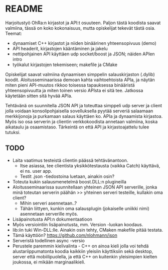 # README #

Harjoitustyö OhRa:n kirjastot ja API:t osuuteen. Paljon tästä koodista saavat valmiina, tässä on koko kokonaisuus, mutta opiskelijat tekevät tästä osia. Teemat:

* dynaamiset C++ kirjastot ja niiden binäärinen yhteensopivuus (demo)
* API headerit, kirjastojen kääntäminen ja jakelu
* nettipohjainen API käyttäen udp socket/boost ja JSON; näiden APIen intro
* työkalut kirjastojen tekemiseen; makefile ja CMake

Opiskelijat saavat valmiina dynaamisen simppelin salauskirjaston (.dylib) koodit. Aloitusseminaarissa demoan kahta vaihtoehtoista APIa, ja näytän miten pieni API-muutos rikkoo toisessa tapauksessa binääristä yhteensopivuutta ja miten toinen versio APIsta ei sitä tee. Jatkossa käytetään sitten sitä hyvää APIa.

Tehtävänä on suunnitella JSON API ja toteuttaa simppeli udp server ja client jolla voidaan konsolipohjaisella sovelluksella pyytää serveriä salaamaan merkkijonoja ja purkamaan salaus käyttäen ko. APIa ja dynaamista kirjastoa. Myös iso osa serverin ja clientin verkkokoodista annetaan valmiina, koska aikataulu ja osaamistaso. Tärkeintä on että API ja kirjastoajattelu tulee tutuksi.

## TODO

* Laita vaatimus testeistä clientin päässä tehtävänantoon.
    * Itse asiassa, tee clientista yksikkötestausta (vaikka Catch) käyttävä, ei ns. user app. 
    * Testit .json -tiedostoina luetaan, ainakin osin?
* Toteuta kukin salausmenetelmä boost.DLL:n plugineilla
* Aloitusseminaarissa suunnitellaan yhteinen JSON API serverille, jonka minä toteutan serverin päähän >> yhteinen serveri testeille, kullakin oma client?
    * Mihin serveri asennetaan..?
    * Tähän liittyen, kunkin oma salausplugin (jokaiselle uniikki nimi) asennetaan serverille myös.
* Lisäpainotusta API:n dokumentaatioon
* Myös versiointiin lisäpainotusta, mm. Version -luokan koodaus.
* lib:iin tuki Win-DLL:lle. Ainakin osin tehty, CMaken makefile pitää testata.
* Tämä käyttöön? https://github.com/nlohmann/json
* Serveristä todellinen async -versio
* Perustele paremmin kielivalinta - C++ on ainoa kieli jolla voi tehdä alustariippumatonta koodia kaikkiin yleisiin käyttiksiin sekä desktop, server että mobiilipuolella, ja että C++ on kuitenkin yleisimpien kielten joukossa, ei mikään marginaalikieli.